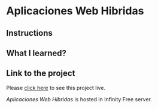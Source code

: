 # Aplicaciones Web Hibridas

## Instructions

 
## What I learned?


## Link to the project

Please [click here](http://foc-dwes.epizy.com/dwes/09/) to see this project live.

*Aplicaciones Web Hibridas* is hosted in Infinity Free server.



